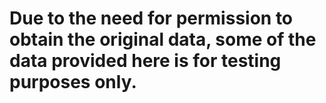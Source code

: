 # Due to the need for permission to obtain the original data, some of the data provided here is for testing purposes only.
